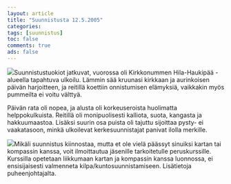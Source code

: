 ```yaml
--- 
layout: article 
title: "Suunnistusta 12.5.2005" 
categories: 
tags: [suunnistus]
toc: false 
comments: true 
ads: false 
--- 
```


![](/Media/Default/BlogPost/blog/suunnistusta-12.5.2005/suunnistus20050512_02b.jpg)Suunnistustuokiot
jatkuvat, vuorossa oli Kirkkonummen Hila-Haukipää -alueella tapahtuva
ulkoilu. Lämmin sää kruunasi kirkkaan ja aurinkoisen päivän harjoitteen,
ja reitillä koettiin onnistumisen elämyksiä, vaikkakin myös pummeilta ei
voitu välttyä.

Päivän rata oli nopea, ja alusta oli korkeuseroista huolimatta
helppokulkuista. Reitillä oli monipuolisesti kalliota, suota, kangasta
ja hakkuumaastoa. Lisäksi suurin osa puista oli tajuttu sijoittaa pysty-
ei vaakatasoon, minkä ulkoilevat kerkesuunnistajat panivat ilolla
merkille.

![](/Media/Default/BlogPost/blog/suunnistusta-12.5.2005/suunnistus20050512_03b.jpg)Mikäli
suunnistus kiinnostaa, mutta et ole vielä päässyt sinuiksi kartan tai
kompassin kanssa, voit ilmoittautua jäsenille tarkoitetulle
peruskurssille. Kurssilla opetetaan liikkumaan kartan ja kompassin
kanssa luonnossa, ei ensisijaisesti valmenneta
kilpa/kuntosuunnistamiseen. Lisätietoja puheenjohtajalta.

